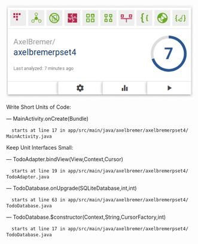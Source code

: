 <img src="https://github.com/AxelBremer/axelbremerpset4/blob/master/doc/audit.png" width="500">

Write Short Units of Code:

  — MainActivity.​onCreate(Bundle)
  
      starts at line 17 in app/​src/​main/​java/​axelbremer/​axelbremerpset4/​MainActivity.​java

Keep Unit Interfaces Small:

  — TodoAdapter.​bindView(View,​Context,​Cursor)
  
      starts at line 19 in app/​src/​main/​java/​axelbremer/​axelbremerpset4/​TodoAdapter.​java
      
  — TodoDatabase.​onUpgrade(SQLiteDatabase,​int,​int)
  
      starts at line 63 in app/​src/​main/​java/​axelbremer/​axelbremerpset4/​TodoDatabase.​java
      
  — TodoDatabase.​$constructor(Context,​String,​CursorFactory,​int)
  
      starts at line 17 in app/​src/​main/​java/​axelbremer/​axelbremerpset4/​TodoDatabase.​java
